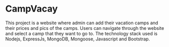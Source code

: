 # CampVacay

This project is a website where admin can add their vacation camps and their prices and pics of the camps.
Users can navigate through the website and select a camp that they want to go to.
The technology stack used is Nodejs, ExpressJs, MongoDB, Mongoose, Javascript and Bootstrap.
